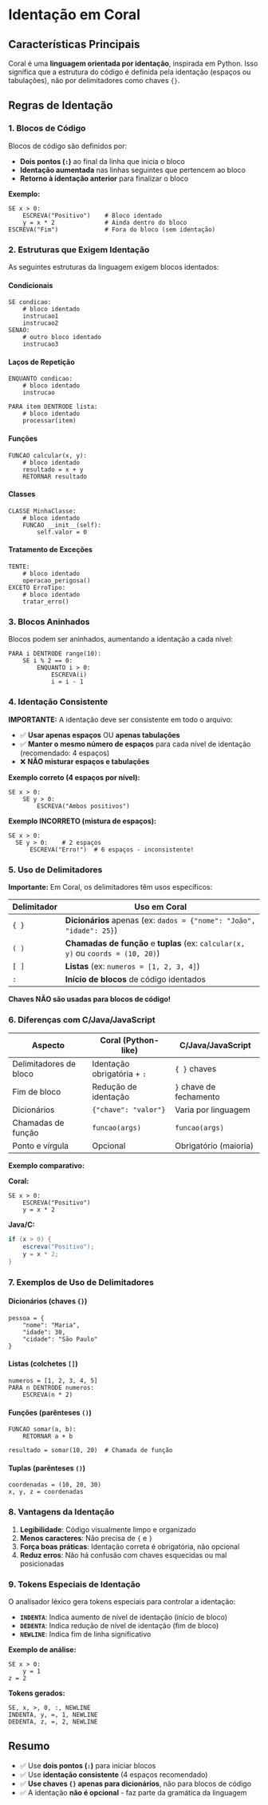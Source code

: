 # Identação em Coral

## Características Principais

Coral é uma **linguagem orientada por identação**, inspirada em Python. Isso significa que a estrutura do código é definida pela identação (espaços ou tabulações), não por delimitadores como chaves `{}`.

## Regras de Identação

### 1. Blocos de Código

Blocos de código são definidos por:
- **Dois pontos (`:`)** ao final da linha que inicia o bloco
- **Identação aumentada** nas linhas seguintes que pertencem ao bloco
- **Retorno à identação anterior** para finalizar o bloco

**Exemplo:**

```coral
SE x > 0:
    ESCREVA("Positivo")    # Bloco identado
    y = x * 2              # Ainda dentro do bloco
ESCREVA("Fim")             # Fora do bloco (sem identação)
```

### 2. Estruturas que Exigem Identação

As seguintes estruturas da linguagem exigem blocos identados:

#### Condicionais
```coral
SE condicao:
    # bloco identado
    instrucao1
    instrucao2
SENAO:
    # outro bloco identado
    instrucao3
```

#### Laços de Repetição
```coral
ENQUANTO condicao:
    # bloco identado
    instrucao

PARA item DENTRODE lista:
    # bloco identado
    processar(item)
```

#### Funções
```coral
FUNCAO calcular(x, y):
    # bloco identado
    resultado = x + y
    RETORNAR resultado
```

#### Classes
```coral
CLASSE MinhaClasse:
    # bloco identado
    FUNCAO __init__(self):
        self.valor = 0
```

#### Tratamento de Exceções
```coral
TENTE:
    # bloco identado
    operacao_perigosa()
EXCETO ErroTipo:
    # bloco identado
    tratar_erro()
```

### 3. Blocos Aninhados

Blocos podem ser aninhados, aumentando a identação a cada nível:

```coral
PARA i DENTRODE range(10):
    SE i % 2 == 0:
        ENQUANTO i > 0:
            ESCREVA(i)
            i = i - 1
```

### 4. Identação Consistente

**IMPORTANTE:** A identação deve ser consistente em todo o arquivo:

- ✅ **Usar apenas espaços** OU **apenas tabulações**
- ✅ **Manter o mesmo número de espaços** para cada nível de identação (recomendado: 4 espaços)
- ❌ **NÃO misturar espaços e tabulações**

**Exemplo correto (4 espaços por nível):**
```coral
SE x > 0:
    SE y > 0:
        ESCREVA("Ambos positivos")
```

**Exemplo INCORRETO (mistura de espaços):**
```coral
SE x > 0:
  SE y > 0:    # 2 espaços
      ESCREVA("Erro!")  # 6 espaços - inconsistente!
```

### 5. Uso de Delimitadores

**Importante:** Em Coral, os delimitadores têm usos específicos:

| Delimitador | Uso em Coral |
|-------------|--------------|
| `{ }` | **Dicionários** apenas (ex: `dados = {"nome": "João", "idade": 25}`) |
| `( )` | **Chamadas de função** e **tuplas** (ex: `calcular(x, y)` ou `coords = (10, 20)`) |
| `[ ]` | **Listas** (ex: `numeros = [1, 2, 3, 4]`) |
| `:` | **Início de blocos** de código identados |

**Chaves NÃO são usadas para blocos de código!**

### 6. Diferenças com C/Java/JavaScript

| Aspecto | Coral (Python-like) | C/Java/JavaScript |
|---------|---------------------|-------------------|
| Delimitadores de bloco | Identação obrigatória + `:` | `{ }` chaves |
| Fim de bloco | Redução de identação | `}` chave de fechamento |
| Dicionários | `{"chave": "valor"}` | Varia por linguagem |
| Chamadas de função | `funcao(args)` | `funcao(args)` |
| Ponto e vírgula | Opcional | Obrigatório (maioria) |

**Exemplo comparativo:**

**Coral:**
```coral
SE x > 0:
    ESCREVA("Positivo")
    y = x * 2
```

**Java/C:**
```java
if (x > 0) {
    escreva("Positivo");
    y = x * 2;
}
```

### 7. Exemplos de Uso de Delimitadores

#### Dicionários (chaves `{}`)
```coral
pessoa = {
    "nome": "Maria",
    "idade": 30,
    "cidade": "São Paulo"
}
```

#### Listas (colchetes `[]`)
```coral
numeros = [1, 2, 3, 4, 5]
PARA n DENTRODE numeros:
    ESCREVA(n * 2)
```

#### Funções (parênteses `()`)
```coral
FUNCAO somar(a, b):
    RETORNAR a + b

resultado = somar(10, 20)  # Chamada de função
```

#### Tuplas (parênteses `()`)
```coral
coordenadas = (10, 20, 30)
x, y, z = coordenadas
```

### 8. Vantagens da Identação

1. **Legibilidade**: Código visualmente limpo e organizado
2. **Menos caracteres**: Não precisa de `{` e `}`
3. **Força boas práticas**: Identação correta é obrigatória, não opcional
4. **Reduz erros**: Não há confusão com chaves esquecidas ou mal posicionadas

### 9. Tokens Especiais de Identação

O analisador léxico gera tokens especiais para controlar a identação:

- **`INDENTA`**: Indica aumento de nível de identação (início de bloco)
- **`DEDENTA`**: Indica redução de nível de identação (fim de bloco)
- **`NEWLINE`**: Indica fim de linha significativo

**Exemplo de análise:**
```coral
SE x > 0:
    y = 1
z = 2
```

**Tokens gerados:**
```
SE, x, >, 0, :, NEWLINE
INDENTA, y, =, 1, NEWLINE
DEDENTA, z, =, 2, NEWLINE
```

## Resumo

- ✅ Use **dois pontos (`:`)** para iniciar blocos
- ✅ Use **identação consistente** (4 espaços recomendado)
- ✅ **Use chaves `{}` apenas para dicionários**, não para blocos de código
- ✅ A identação **não é opcional** - faz parte da gramática da linguagem
